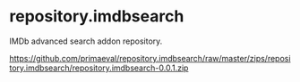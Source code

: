 # repository.imdbsearch
IMDb advanced search addon repository.

https://github.com/primaeval/repository.imdbsearch/raw/master/zips/repository.imdbsearch/repository.imdbsearch-0.0.1.zip
